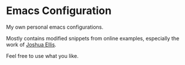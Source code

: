 # Emacs Configuration

My own personal emacs configurations.

Mostly contains modified snippets from online examples, especially the work of [Joshua Ellis](https://github.com/JP-Ellis/.emacs.d).

Feel free to use what you like.